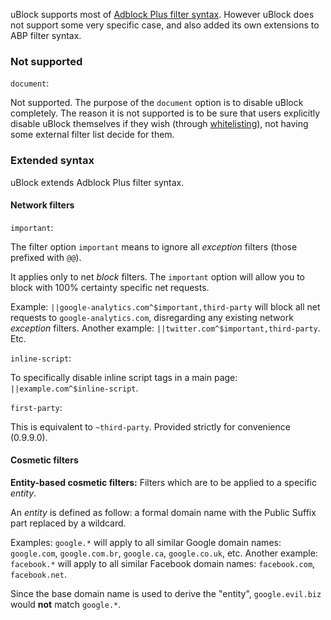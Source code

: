 uBlock supports most of [Adblock Plus filter syntax](https://adblockplus.org/en/filter-cheatsheet). However uBlock does not support some very specific case, and also added its own extensions to ABP filter syntax.

### Not supported		

`document`:

Not supported. The purpose of the `document` option is to disable uBlock completely. The reason it is not supported is to be sure that users explicitly disable uBlock themselves if they wish (through [whitelisting](https://github.com/gorhill/uBlock/wiki/How-to-whitelist-a-web-site)), not having some external filter list decide for them.

### Extended syntax

uBlock extends Adblock Plus filter syntax.

#### Network filters

`important`:

The filter option `important` means to ignore all _exception_ filters (those prefixed with `@@`).

It applies only to net _block_ filters. The `important` option will allow you to block with 100% certainty specific net requests.

Example: `||google-analytics.com^$important,third-party` will block all net requests to `google-analytics.com`, disregarding any existing network _exception_ filters. Another example: `||twitter.com^$important,third-party`. Etc.

`inline-script`:

To specifically disable inline script tags in a main page: `||example.com^$inline-script`.

`first-party`:

This is equivalent to `~third-party`. Provided strictly for convenience (0.9.9.0).

#### Cosmetic filters

**Entity-based cosmetic filters:** Filters which are to be applied to a specific _entity_.

An _entity_ is defined as follow: a formal domain name with the Public Suffix part replaced by a wildcard.

Examples: `google.*`  will apply to all similar Google domain names: `google.com`, `google.com.br`, `google.ca`, `google.co.uk`, etc. Another example: `facebook.*` will apply to all similar Facebook domain names: `facebook.com`, `facebook.net`.


Since the base domain name is used to derive the "entity", `google.evil.biz` would **not** match `google.*`.